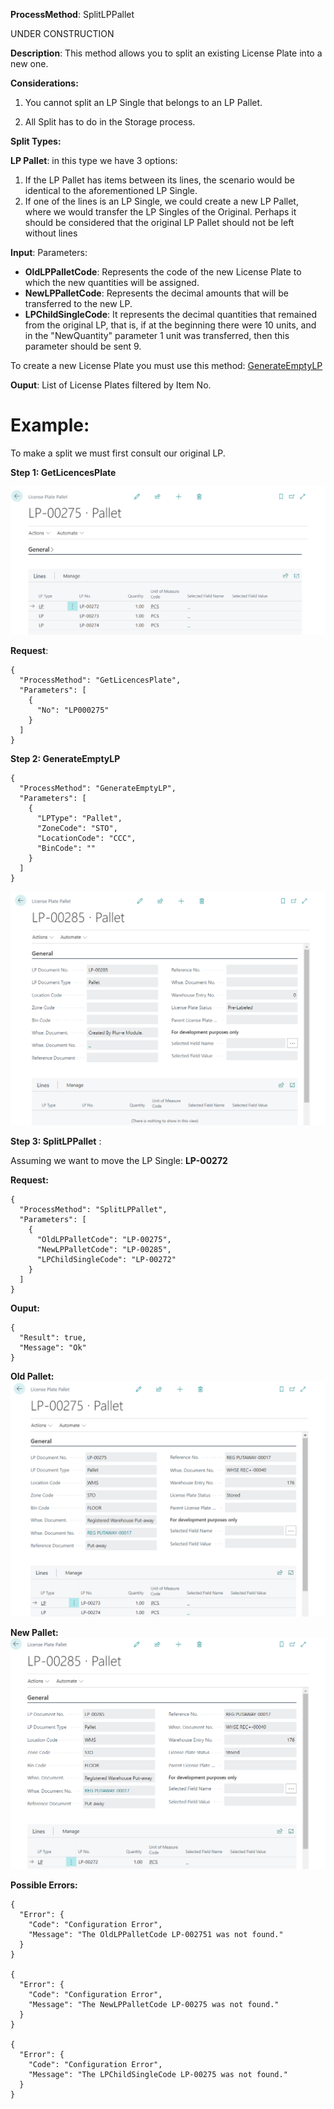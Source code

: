 **ProcessMethod**: SplitLPPallet

UNDER CONSTRUCTION

**Description**:
This method allows you to split an existing License Plate into a new one.

**Considerations:**

1) You cannot split an LP Single that belongs to an LP Pallet.

2) All Split has to do in the Storage process.

**Split Types:**

 **LP Pallet**: in this type we have 3 options:
  1) If the LP Pallet has items between its lines, the scenario would be identical to the aforementioned LP Single.
  2) If one of the lines is an LP Single, we could create a new LP Pallet, where we would transfer the LP Singles of the Original. Perhaps it should be considered that the original LP Pallet should not be left without lines

**Input**:
Parameters: 
-	**OldLPPalletCode**: Represents the code of the new License Plate to which the new quantities will be assigned. 
-	**NewLPPalletCode**: Represents the decimal amounts that will be transferred to the new LP.
-	**LPChildSingleCode**: It represents the decimal quantities that remained from the original LP, that is, if at the beginning there were 10 units, and in the "NewQuantity" parameter 1 unit was transferred, then this parameter should be sent 9.



To create a new License Plate you must use this method:  [GenerateEmptyLP](/Plur%2De/WMS-API/Movements/Splits/GenerateEmptyLP)


**Ouput**: List of License Plates filtered by Item No.



# **Example**:

To make a split we must first consult our original LP.

**Step 1: GetLicencesPlate** 

![image.png](/.attachments/image-d6f1dd00-47e5-4686-8cfa-267982db5422.png)

**Request**:

```
{
  "ProcessMethod": "GetLicencesPlate",
  "Parameters": [
    {
      "No": "LP000275"
    }
  ]
}
```

**Step 2: GenerateEmptyLP** 

```
{
  "ProcessMethod": "GenerateEmptyLP",
  "Parameters": [
    {
      "LPType": "Pallet",
      "ZoneCode": "STO",
      "LocationCode": "CCC",
      "BinCode": ""
    }
  ]
}
```

![image.png](/.attachments/image-b93d1077-3f6d-4202-b11a-fa54bfa33129.png)

**Step 3: SplitLPPallet** :

Assuming we want to move the LP Single: **LP-00272**

**Request:**
```
{
  "ProcessMethod": "SplitLPPallet",
  "Parameters": [
    {
      "OldLPPalletCode": "LP-00275",
      "NewLPPalletCode": "LP-00285",
      "LPChildSingleCode": "LP-00272"
    }
  ]
}
```

**Ouput:**

```
{
  "Result": true,
  "Message": "Ok"
}
```

**Old Pallet:**
![image.png](/.attachments/image-330e28ed-04ae-401d-8397-3a677ddd46b2.png)

**New Pallet:**
![image.png](/.attachments/image-4e07238c-31d7-4d30-a5d5-e7ac87d5198a.png)


**Possible Errors:**


```
{
  "Error": {
    "Code": "Configuration Error",
    "Message": "The OldLPPalletCode LP-002751 was not found."
  }
}

{
  "Error": {
    "Code": "Configuration Error",
    "Message": "The NewLPPalletCode LP-00275 was not found."
  }
}

{
  "Error": {
    "Code": "Configuration Error",
    "Message": "The LPChildSingleCode LP-00275 was not found."
  }
}
```

    






